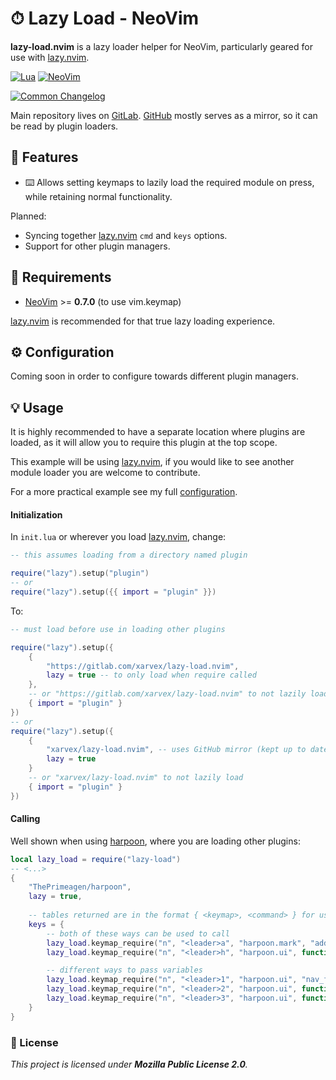 # ⏱ Lazy Load - NeoVim

**lazy-load.nvim** is a lazy loader helper for NeoVim, particularly geared for
use with [lazy.nvim](https://github.com/folke/lazy.nvim).

[![Lua](https://img.shields.io/badge/Lua-%23f8f8f8?style=for-the-badge&logo=lua&logoColor=%2302027d)](https://www.lua.org)
[![NeoVim](https://img.shields.io/badge/Neovim%200.7%2B-%234f9946?style=for-the-badge&logo=neovim&logoColor=white&labelColor=%230f191f)](https://neovim.io)

[![Common Changelog](https://common-changelog.org/badge.svg)](https://common-changelog.org)

Main repository lives on [GitLab](https://gitlab.com/xarvex/lazy-load.nvim).
[GitHub](https://github.com/Xarvex/lazy-load.nvim) mostly serves as a mirror,
so it can be read by plugin loaders.


## 🔱 Features

- ⌨️ Allows setting keymaps to lazily load the required module on press,
while retaining normal functionality.

Planned:

- Syncing together [lazy.nvim](https://github.com/folke/lazy.nvim) `cmd` and
`keys` options.
- Support for other plugin managers.

## 🔧 Requirements

- [NeoVim](https://neovim.io) >= **0.7.0** (to use vim.keymap)

[lazy.nvim](https://github.com/folke/lazy.nvim) is recommended for that true
lazy loading experience.

## ⚙️ Configuration

Coming soon in order to configure towards different plugin managers.


## 💡 Usage

It is highly recommended to have a separate location where plugins are loaded,
as it will allow you to require this plugin at the top scope.

This example will be using [lazy.nvim](https://github.com/folke/lazy.nvim),
if you would like to see another module loader you are welcome to contribute.

For a more practical example see my full
[configuration](https://gitlab.com/dotfyls/neovim).


#### Initialization

In `init.lua` or wherever you load
[lazy.nvim](https://github.com/folke/lazy.nvim), change:

```lua
-- this assumes loading from a directory named plugin

require("lazy").setup("plugin")
-- or
require("lazy").setup({{ import = "plugin" }})
```

To:

```lua
-- must load before use in loading other plugins

require("lazy").setup({
    {
        "https://gitlab.com/xarvex/lazy-load.nvim",
        lazy = true -- to only load when require called
    },
    -- or "https://gitlab.com/xarvex/lazy-load.nvim" to not lazily load
    { import = "plugin" }
})
-- or
require("lazy").setup({
    {
        "xarvex/lazy-load.nvim", -- uses GitHub mirror (kept up to date)
        lazy = true
    }
    -- or "xarvex/lazy-load.nvim" to not lazily load
    { import = "plugin" }
})
```


#### Calling

Well shown when using [harpoon](https://github.com/ThePrimeagen/harpoon),
where you are loading other plugins:

```lua
local lazy_load = require("lazy-load")
-- <...>
{
    "ThePrimeagen/harpoon",
    lazy = true,
    
    -- tables returned are in the format { <keymap>, <command> } for use with lazy.nvim
    keys = {
        -- both of these ways can be used to call
        lazy_load.keymap_require("n", "<leader>a", "harpoon.mark", "add_file"),
        lazy_load.keymap_require("n", "<leader>h", "harpoon.ui", function(ui) ui.toggle_quick_menu() end),

        -- different ways to pass variables
        lazy_load.keymap_require("n", "<leader>1", "harpoon.ui", "nav_file", 1),
        lazy_load.keymap_require("n", "<leader>2", "harpoon.ui", function(ui) ui.nav_file(2) end),
        lazy_load.keymap_require("n", "<leader>3", "harpoon.ui", function(ui, num) ui.nav_file(num) end, 3),
    }
}
```


### 📃 License

_This project is licensed under **Mozilla Public License 2.0**._
